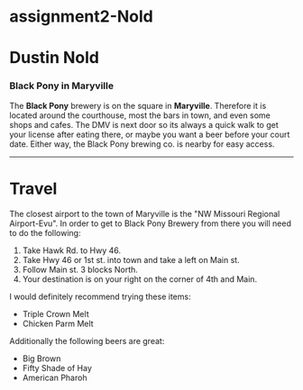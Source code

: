 # assignment2-Nold

# Dustin Nold

### Black Pony in Maryville   
The **Black Pony** brewery is on the square in **Maryville**. Therefore it is located around the courthouse, most the bars in town, and even some shops and cafes. The DMV is next door so its always a quick walk to get your license after eating there, or maybe you want a beer before your court date. Either way, the Black Pony brewing co. is nearby for easy access.

---
# Travel   
The closest airport to the town of Maryville is the "NW Missouri Regional Airport-Evu". In order to get to Black Pony Brewery from there you will need to do the following:   
1. Take Hawk Rd. to Hwy 46.
2. Take Hwy 46 or 1st st. into town and take a left on Main st.
3. Follow Main st. 3 blocks North.
4. Your destination is on your right on the corner of 4th and Main.

I would definitely recommend trying these items:   
* Triple Crown Melt
* Chicken Parm Melt

Additionally the following beers are great:
* Big Brown
* Fifty Shade of Hay
* American Pharoh
